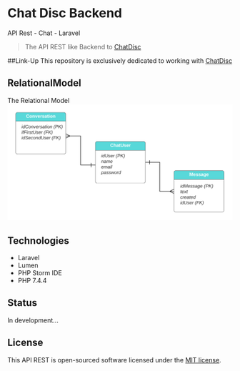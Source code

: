 # <h1>Chat Disc Backend</h1>
API Rest  -  Chat  -  Laravel

> The API REST like Backend to [ChatDisc](https://github.com/CharlieCondorcet/ChatDisc)    
        

##Link-Up
This repository is exclusively dedicated to working with [ChatDisc](https://github.com/CharlieCondorcet/ChatDisc)    
                
                                                                 
## RelationalModel
The Relational Model
![relacionalModel](img\relational_model.png)



## Technologies
- Laravel<br>
- Lumen<br>
- PHP Storm IDE<br>   
- PHP 7.4.4
       
                
## Status
In development...


## License
This API REST is open-sourced software licensed under the [MIT license](https://opensource.org/licenses/MIT).
